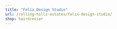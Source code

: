 ```yaml
---
title: "Felix Design Studio"
url: /rolling-hills-estates/felix-design-studio/
shop: hairdresser
---
```

